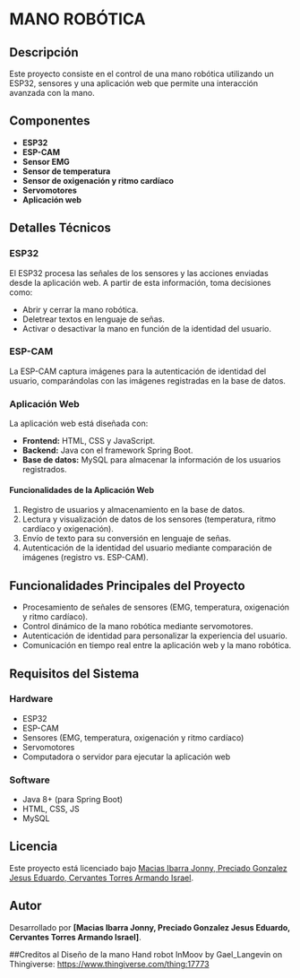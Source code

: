 # MANO ROBÓTICA

## Descripción
Este proyecto consiste en el control de una mano robótica utilizando un ESP32, sensores y una aplicación web que permite una interacción avanzada con la mano.

## Componentes
- **ESP32**
- **ESP-CAM**
- **Sensor EMG**
- **Sensor de temperatura**
- **Sensor de oxigenación y ritmo cardíaco**
- **Servomotores**
- **Aplicación web**

## Detalles Técnicos
### ESP32
El ESP32 procesa las señales de los sensores y las acciones enviadas desde la aplicación web. A partir de esta información, toma decisiones como:
- Abrir y cerrar la mano robótica.
- Deletrear textos en lenguaje de señas.
- Activar o desactivar la mano en función de la identidad del usuario.

### ESP-CAM
La ESP-CAM captura imágenes para la autenticación de identidad del usuario, comparándolas con las imágenes registradas en la base de datos.

### Aplicación Web
La aplicación web está diseñada con:
- **Frontend:** HTML, CSS y JavaScript.
- **Backend:** Java con el framework Spring Boot.
- **Base de datos:** MySQL para almacenar la información de los usuarios registrados.

#### Funcionalidades de la Aplicación Web
1. Registro de usuarios y almacenamiento en la base de datos.
2. Lectura y visualización de datos de los sensores (temperatura, ritmo cardíaco y oxigenación).
3. Envío de texto para su conversión en lenguaje de señas.
4. Autenticación de la identidad del usuario mediante comparación de imágenes (registro vs. ESP-CAM).

## Funcionalidades Principales del Proyecto
- Procesamiento de señales de sensores (EMG, temperatura, oxigenación y ritmo cardíaco).
- Control dinámico de la mano robótica mediante servomotores.
- Autenticación de identidad para personalizar la experiencia del usuario.
- Comunicación en tiempo real entre la aplicación web y la mano robótica.

## Requisitos del Sistema
### Hardware
- ESP32
- ESP-CAM
- Sensores (EMG, temperatura, oxigenación y ritmo cardíaco)
- Servomotores
- Computadora o servidor para ejecutar la aplicación web

### Software
- Java 8+ (para Spring Boot)
- HTML, CSS, JS
- MySQL

## Licencia
Este proyecto está licenciado bajo [Macias Ibarra Jonny, Preciado Gonzalez Jesus Eduardo, Cervantes Torres Armando Israel](LICENSE).

## Autor
Desarrollado por **[Macias Ibarra Jonny, Preciado Gonzalez Jesus Eduardo, Cervantes Torres Armando Israel]**.

##Creditos al Diseño de la mano
Hand robot  InMoov by Gael_Langevin on Thingiverse: https://www.thingiverse.com/thing:17773
